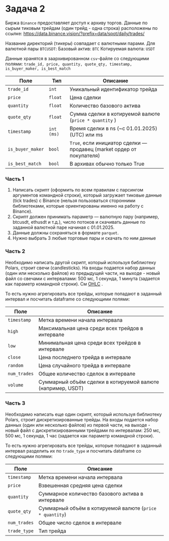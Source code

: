 # Задача 2

Биржа `Binance` предоставляет доступ к архиву торгов. Данные по сырым тиковым трейдам (один трейд - одна строка) расположены по ссылке: https://data.binance.vision/?prefix=data/spot/daily/trades/ 

Название директорий (тикеры) совпадает с валютными парами. Для валютной пары `BTCUSDT`:
Базовый актив: `BTC` 
Котируемая валюта: `USDT` 

Данные хранятся в заархивированном `csv`-файле со следующими полями:
`trade_id, price, quantity, quote_qty, timestamp, is_buyer_maker, is_best_match`

| Поле              | Тип         | Описание                                                                  |
|-------------------|--------------|--------------------------------------------------------------------------|
| `trade_id`        | `int`        | Уникальный идентификатор трейда                                          |
| `price`           | `float`      | Цена сделки                                                              |
| `quantity`        | `float`      | Количество базового актива                                               |
| `quote_qty`       | `float`      | Сумма сделки в котируемой валюте (`price * quantity`  )                  |
| `timestamp`       | `int (ms)`   | Время сделки в ns (~с 01.01.2025)(UTC) или ms                            |
| `is_buyer_maker`  | `bool`       | `True`, если инициатор сделки — продавец (market ордер от покупателя)    |
| `is_best_match`   | `bool`       |  В архивах обычно только True                                            | 

### Часть 1
1. Написать скрипт (оформить по всем правилам с парсингом аргументов командной строки), который загружает тиковые данные (tick trades) с Binance (нельзя пользоваться сторонними библиотеками, которые ориентированы именно на работу с Binance).
2. Скрипт должен принимать параметр — валютную пару (например, btcusdt, ethusdt и т.д.), число потоков и скачивать данные по заданной валютной паре начиная с 01.01.2025.
3. Данные должны сохраняться в формате `parquet`. 
4. Нужно выбрать 3 любые торговые пары и скачать по ним данные

### Часть 2
Необходимо написать другой скрипт, который используя библиотеку Polars, строит свечи (candlesticks). На входы подается набор данных (один или несколько файлов) из предыдущей части, на выходе - новый файл со свечами с интервалами: 500 мс, 1 секунда, 1 минута (задается как параметр командной строки). Cм [OHLC](https://en.wikipedia.org/wiki/Open-high-low-close_chart) .

То есть нужно агрегировать все трейды, которые попадают в заданный интервал и посчитать dataframe со следующими полями:

| Поле        | Описание                                                                 |
|-------------|--------------------------------------------------------------------------|
| `timestamp` | Метка времени начала интервала                                           |
| `high`      | Максимальная цена среди всех трейдов в интервале                         |
| `low`       | Минимальная цена среди всех трейдов в интервале                          |
| `close`     | Цена последнего трейда в интервале                                       |
| `random`    | Цена случайного трейда в интервале                                       |
| `num_trades`| Общее количество сделок в интервале                                      |
| `volume`    | Суммарный объём сделки в котируемой валюте (например, USDT)              |


 ### Часть 3
 Необходимо написать еще один скрипт, который используя библиотеку Polars, строит дискретизированные трейды. На входы подается набор данных (один или несколько файлов) из первой части, на выходе - новый файл с дискретизированными трейдами по интервалам: 250 мс, 500 мс, 1 секунда, 1 час (задается как параметр командной строки). 

То есть нужно агрегировать все трейды, которые попадают в заданный интервал разделить их по `trade_type` и посчитать dataframe со следующими полями:

| Поле         | Описание                                                                 |
|--------------|--------------------------------------------------------------------------|
| `timestamp`  | Метка времени начала интервала                                           |
| `price`      | Взвешенная средняя цена сделки                                           |
| `quantity`   | Суммарное количество базового актива в интервале                         |
| `quote_qty`  | Суммарный объём в котируемой валюте (`price * quantity`)                 |
| `num_trades` | Общее число сделок в интервале                                           |
| `trade_type` | Тип трейда                                                               |

